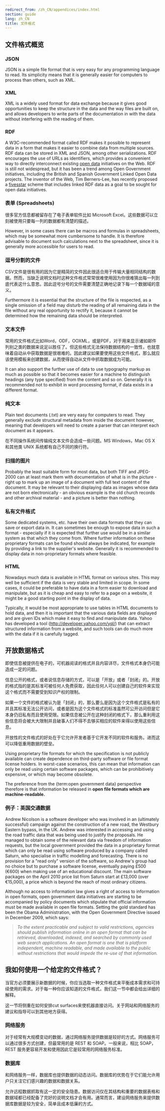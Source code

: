 ```yaml
---
redirect_from: /zh_CN/appendices/index.html
section: guide
lang: zh_CN
title: 文件格式
---
```


## 文件格式概览

### JSON

JSON is a simple file format that is very easy for any programming language to read. Its simplicity means that it is generally easier for computers to process than others, such as XML.

### XML

XML is a widely used format for data exchange because it gives good opportunities to keep the structure in the data and the way files are built on, and allows developers to write parts of the documentation in with the data without interfering with the reading of them.

### RDF

A W3C-recommended format called RDF makes it possible to represent data in a form that makes it easier to combine data from multiple sources. RDF data can be stored in XML and JSON, among other serializations. RDF encourages the use of URLs as identifiers, which provides a convenient way to directly interconnect existing [open data](/glossary/zh_CN/terms/open-data/) initiatives on the Web. RDF is still not widespread, but it has been a trend among Open Government initiatives, including the British and Spanish Government Linked Open Data projects. The inventor of the Web, Tim Berners-Lee, has recently proposed a [fivesstar](http://lab.linkeddata.deri.ie/2010/star-scheme-by-example/) scheme that includes linked RDF data as a goal to be sought for open data initiatives.

### 表单 (Spreadsheets)

很多官方信息都被留存在了电子表单软件比如 Microsoft Excel。这些数据可以立刻被使用只要每一列的数据都有清楚的描述。

However, in some cases there can be macros and formulas in spreadsheets, which may be somewhat more cumbersome to handle. It is therefore advisable to document such calculations next to the spreadsheet, since it is generally more accessible for users to read.

### 逗号分割的文件

CSV文件是很有用的因为它是精简的文件因此很适合用于传输大量相同结构的数据。然而，当缺乏说明文档时这种文件格式常常很难使用因为你很难猜出每一列到底代表这什么意思。因此逗号分号的文件需要清楚正确地记录下每一个数据域的意义。

Furthermore it is essential that the structure of the file is respected, as a single omission of a field may disturb the reading of all remaining data in the file without any real opportunity to rectify it, because it cannot be determined how the remaining data should be interpreted.

### 文本文件

常用的文件格式比如Word，ODF，OOXML，或是PDF，对于用来显示诸如邮件列别之类的数据来说足以胜任了。但这些格式无法保持数据结构的一致性，也就意味着自动从中获取数据是很艰难的。因此建议如果要使用这些文件格式，那么就应该使用模板来创建数据，从而使得自动从文件中抓取数据成为可能。

It can also support the further use of data to use typography markup as much as possible so that it becomes easier for a machine to distinguish headings (any type specified) from the content and so on. Generally it is recommended not to exhibit in word processing format, if data exists in a different format.

### 纯文本

Plain text documents (.txt) are very easy for computers to read. They generally exclude structural metadata from inside the document however, meaning that developers will need to create a parser that can interpret each document as it appears.

在不同操作系统间传输纯文本文件会造成一些问题。MS Windows，Mac OS X 和其他类 UNIX 系统都有自己不同的换行符。

### 扫描的图片

Probably the least suitable form for most data, but both TIFF and JPEG-2000 can at least mark them with documentation of what is in the picture - right up to mark up an image of a document with full text content of the document. It may be relevant to their displaying data as images whose data are not born electronically - an obvious example is the old church records and other archival material - and a picture is better than nothing.

### 私有文件格式

Some dedicated systems, etc. have their own data formats that they can save or export data in. It can sometimes be enough to expose data in such a format - especially if it is expected that further use would be in a similar system as that which they come from. Where further information on these proprietary formats can be found should always be indicated, for example by providing a link to the supplier's website. Generally it is recommended to display data in non-proprietary formats where feasible.

### HTML

Nowadays much data is available in HTML format on various sites. This may well be sufficient if the data is very stable and limited in scope. In some cases, it could be preferable to have data in a form easier to download and manipulate, but as it is cheap and easy to refer to a page on a website, it might be a good starting point in the display of data.

Typically, it would be most appropriate to use tables in HTML documents to hold data, and then it is important that the various data fields are displayed and are given IDs which make it easy to find and manipulate data. Yahoo has developed a tool (<http://developer.yahoo.com/yql/>) that can extract structured information from a website, and such tools can do much more with the data if it is carefully tagged.

## 开放数据格式

即使信息被提供在电子的，可机器阅读的格式并且内容详尽，文件格式本身仍可能造成一定的问题。

信息公开的格式，或者说信息存储的方式，可以是「开放」或者「封闭」的。开放的格式指的是其标准可被任何人免费获取，因此任何人可以创建自己的软件来实现这个格式而不需要受到知识产权的限制。

如果一个文件的格式被认为是「封闭」的，那么要么是因为这个文件格式是私有的并且其标准无法公开访问，或者是因为这个文件格式的标准虽然可公开访问但是它本身仍旧私有而且使用受限。如果信息被公开在这种封闭的格式下，那么重利用这些信息将会被大大限制并且破事人们不得不去够买相应的软件来得以使用这些信息。

开放性的文件格式的好处在于它允许开发者基于它开发不同的软件和服务。进而这可以降低重用数据的壁垒。

Using proprietary file formats for which the specification is not publicly available can create dependence on third-party software or file format license holders. In worst-case scenarios, this can mean that information can only be read using certain software packages, which can be prohibitively expensive, or which may become obsolete.

The preference from the {term:open government data} perspective therefore is that information be released in **open file formats which are machine-readable.**

### 例子：英国交通数据

Andrew Nicolson is a software developer who was involved in an (ultimately successful) campaign against the construction of a new road, the Westbury Eastern bypass, in the UK. Andrew was interested in accessing and using the road traffic data that was being used to justify the proposals. He managed to obtain some of the relevant data via freedom of information requests, but the local government provided the data in a proprietary format which can only be read using software produced by a company called Saturn, who specialise in traffic modelling and forecasting. There is no provision for a "read only" version of the software, so Andrew's group had no choice but to purchase a software license, eventually paying £500 (€600) when making use of an educational discount. The main software packages on the April 2010 price list from Saturn start at £13,000 (over €15,000), a price which is beyond the reach of most ordinary citizens.

Although no access to information law gives a right of access to information in open formats, open government data initiatives are starting to be accompanied by policy documents which stipulate that official information must be made available in open file formats. Setting the gold standard has been the Obama Administration, with the Open Government Directive issued in December 2009, which says:

> *To the extent practicable and subject to valid restrictions, agencies should publish information online in an open format that can be retrieved, downloaded, indexed, and searched by commonly used web search applications. An open format is one that is platform independent, machine readable, and made available to the public without restrictions that would impede the re-use of that information.*

## 我如何使用一个给定的文件格式？

当官方必须要展示新数据的时候，你应当选取一种文件格式来平衡成本需求和可持续使用的需求。对于每一种你应该知道的文件格式，我们这一节中都会给出详细的解释。

这一节将侧重在如何安排cut surfaces来使机器直接访问。关于网站和网络服务的建议和指导可以到其他地方获得。

### 网络服务

对于经常有大规模变动的数据，通过网络服务提供数据是较好的方式。网络服务可以通过很多方式创建，但最常用的是 REST 和 SOAP。一般来说，相比 SOAP，REST 服务更容易开发和使用因此它是较常用的网络服务标准。

### 数据库

和网络服务一样，数据库也提供数据的动态访问。数据库的优势在于它们能允许用户只关注它们感兴趣的数据和数据关系。

允许远程数据抓取有这一定的安全隐患。数据访问仅在其结构和重要的数据表格和数据域都已经配备了完好的说明文档才会有用。通常而言，建设网络服务来提供数据库数据是较为安全，简单且成本低廉的方式。
